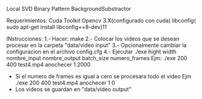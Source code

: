 Local SVD Binary Pattern BackgroundSubstractor

Requerimientos:
Cuda Toolkit
Opencv 3.X(configurado con cuda)
libconfig( sudo apt-get install libconfig++8-dev)11

INstrucciones:
1.- Hacer: make
2.- Colocar los videos que se desean procesar en la carpeta "data/video input"
3.- Opcionalmente cambiar la configuracion en el archivo config.cfg
4.- Ejecutar ./exe hight width nombre_input nombre_output batch_size numero_frames
Ejm: ./exe 200 400 test4.mp4 anochecer 1 2000
- Si el numero de frames es igual a cero se procesara todo el video
Ejm ./exe 200 400 test4.mp4 anochecer 1 0
- Los videos se guardan en "data/video output"
